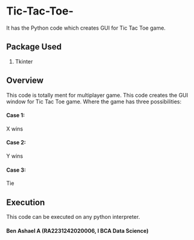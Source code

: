 # Tic-Tac-Toe-
It has the Python code which creates GUI for Tic Tac Toe game.
## Package Used
1. Tkinter
## Overview
This code is totally ment for multiplayer game. This code creates the GUI window for Tic Tac Toe game. Where the game has three possibilities:
#### Case 1: 
X wins
#### Case 2:
Y wins
#### Case 3:
Tie
## Execution
This code can be executed on any python interpreter. 

#### Ben Ashael A (RA2231242020006, I BCA Data Science)
